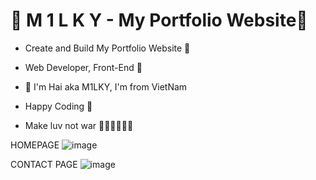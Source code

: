 # 💎 M 1 L K Y - My Portfolio Website💎

- Create and Build My Portfolio Website 🚀
- Web Developer, Front-End 🥇

- 💎 I'm Hai aka M1LKY, I'm from VietNam
- Happy Coding 🥰
- Make luv not war 💖💛🧡💚💙💜

HOMEPAGE
![image](https://user-images.githubusercontent.com/58142935/234130342-f38171e0-eb5e-4414-980c-45ebeb6420eb.png)

CONTACT PAGE
![image](https://user-images.githubusercontent.com/58142935/234419386-a7fef5a3-d969-4768-976a-3c126b581738.png)

